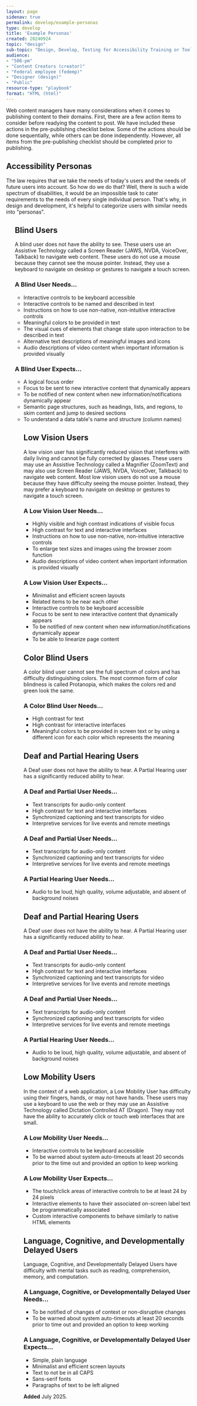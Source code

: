 ```yaml
---
layout: page
sidenav: true
permalink: develop/example-personas
type: develop 
title: 'Example Personas'
created: 20240924
topic: "design"
sub-topic: "Design, Develop, Testing for Accessibility Training or Tools"
audience:
- "508-pm"
- "Content Creators (creator)"
- "Federal employee (fedemp)"
- "Designer (design)"
- "Public"
resource-type: "playbook"
format: "HTML (html)"
---
```

Web content managers have many considerations when it comes to publishing content to their domains. First, there are a few action items to consider before readying the content to post. We have included these actions in the pre-publishing checklist below. Some of the actions should be done sequentially, while others can be done independently. However, all items from the pre-publishing checklist should be completed prior to publishing.

## Accessibility Personas
The law requires that we take the needs of today's users and the needs of future users into account.  So how do we do that? Well, there is such a wide spectrum of disabilities, it would be an impossible task to cater requirements to the needs of every single individual person. That's why, in design and development, it's helpful to categorize users with similar needs into "personas".

<ol>
    <h2>Blind Users</h2>
    A blind user does not have the ability to see. These users use an Assistive Technology called a Screen Reader (JAWS, NVDA, VoiceOver, Talkback) to navigate web content. These users do not use a mouse because they cannot see the mouse pointer. Instead, they use a keyboard to navigate on desktop or gestures to navigate a touch screen.
    <h3>A Blind User Needs...</h3>
<ul>
  <li>Interactive controls to be keyboard accessible</li>
  <li>Interactive controls to be named and described in text</li>
  <li>Instructions on how to use non-native, non-intuitive interactive controls</li>
  <li>Meaningful colors to be provided in text</li>
  <li>The visual cues of elements that change state upon interaction to be described in text</li>
  <li>Alternative text descriptions of meaningful images and icons</li>
  <li>Audio descriptions of video content when important information is provided visually</li>
</ul>
    <h3>A Blind User Expects...</h3>
<ul>
  <li>A logical focus order</li>
  <li>Focus to be sent to new interactive content that dynamically appears
</li>
  <li>To be notified of new content when new information/notifications dynamically appear</li>
<li>Semantic page structures, such as headings, lists, and regions, to skim content and jump to desired sections
</li>
  <li>To understand a data table's name and structure (column names)</li>
   <h2>Low Vision Users</h2>
    A low vision user has significantly reduced vision that interferes with daily living and cannot be fully corrected by glasses. These users may use an Assistive Technology called a Magnifier (ZoomText) and may also use Screen Reader (JAWS, NVDA, VoiceOver, Talkback) to navigate web content. Most low vision users do not use a mouse because they have difficulty seeing the mouse pointer. Instead, they may prefer a keyboard to navigate on desktop or gestures to navigate a touch screen. </p>

<p><h3>A Low Vision User Needs...</h3>
<ul>
  <li>Highly visible and high contrast indications of visible focus</li>
  <li>High contrast for text and interactive interfaces</li>
  <li>Instructions on how to use non-native, non-intuitive interactive controls</li>
  <li>To enlarge text sizes and images using the browser zoom function</li>
  <li>Audio descriptions of video content when important information is provided visually</li></ul>
  <p><h3>A Low Vision User Expects...</h3><ul>
  <li>Minimalist and efficient screen layouts</li>
  <li>Related items to be near each other
</li>
  <li>Interactive controls to be keyboard accessible
</li>
  <li>Focus to be sent to new interactive content that dynamically appears
</li>
  <li>To be notified of new content when new information/notifications dynamically appear
</li>
<li>To be able to linearize page content</li>
</p>
    </li></ul>
    <h2>Color Blind Users</h2>
    A color blind user cannot see the full spectrum of colors and has difficulty distinguishing colors. The most common form of color blindness is called Protanopia, which makes the colors red and green look the same.

<h3>A Color Blind User Needs...</h3>
<ul>
  <li>High contrast for text</li>
  <li>High contrast for interactive interfaces
</li>
  <li>Meaningful colors to be provided in screen text or by using a different icon for each color which represents the meaning</li></ul>
   <h2>Deaf and Partial Hearing Users</h2>
    A Deaf user does not have the ability to hear. A Partial Hearing user has a significantly reduced ability to hear. </p>

<p><h3>A Deaf and Partial User Needs...</h3>
<ul>
  <li>Text transcripts for audio-only content
</li>
  <li>High contrast for text and interactive interfaces</li>
  <li>Synchronized captioning and text transcripts for video
</li>
  <li>Interpretive services for live events and remote meetings
</li></ul>
  <p><h3>A Deaf and Partial User Needs...</h3><ul>
  <li>Text transcripts for audio-only content
</li>
  <li>Synchronized captioning and text transcripts for video
</li>
  <li>Interpretive services for live events and remote meetings
</li>
</p></ul><p>
<h3>A Partial Hearing User Needs...</h3><ul>
<li> Audio to be loud, high quality, volume adjustable, and absent of background noises</li></ul>

  <h2>Deaf and Partial Hearing Users</h2>
    A Deaf user does not have the ability to hear. A Partial Hearing user has a significantly reduced ability to hear. </p>

<p><h3>A Deaf and Partial User Needs...</h3>
<ul>
  <li>Text transcripts for audio-only content
</li>
  <li>High contrast for text and interactive interfaces</li>
  <li>Synchronized captioning and text transcripts for video
</li>
  <li>Interpretive services for live events and remote meetings
</li></ul>
  <p><h3>A Deaf and Partial User Needs...</h3><ul>
  <li>Text transcripts for audio-only content
</li>
  <li>Synchronized captioning and text transcripts for video
</li>
  <li>Interpretive services for live events and remote meetings
</li></ul>
</p><p>
<h3>A Partial Hearing User Needs...</h3>
<ul><li> Audio to be loud, high quality, volume adjustable, and absent of background noises</li></p></ul>
<h2>Low Mobility Users</h2>
In the context of a web application, a Low Mobility User has difficulty using their fingers, hands, or may not have hands. These users may use a keyboard to use the web or they may use an Assistive Technology called Dictation Controlled AT (Dragon). They may not have the ability to accurately click or touch web interfaces that are small.

<h3>A Low Mobility User Needs... </h3><ul>
<li> Interactive controls to be keyboard accessible</li>
<li> To be warned about system auto-timeouts at least 20 seconds prior to the time out and provided an option to keep working </li></ul>

<h3>A Low Mobility User Expects... </h3>
<ul><li> The touch/click areas of interactive controls to be at least 24 by 24 pixels</li>
<li> Interactive elements to have their associated on-screen label text be programmatically associated</li>
<li> Custom interactive components to behave similarly to native HTML elements</li></ul>

<p><h2> Language, Cognitive, and Developmentally Delayed Users </h2></p>Language, Cognitive, and Developmentally Delayed Users have difficulty with mental tasks such as reading, comprehension, memory, and computation.</p>

<h3>A Language, Cognitive, or Developmentally Delayed User Needs... </h3><ul>
<li> To be notified of changes of context or non-disruptive changes</li>
<li> To be warned about system auto-timeouts at least 20 seconds prior to time out and provided an option to keep working </li></ul>

<h3>A Language, Cognitive, or Developmentally Delayed User Expects... </h3>
<ul><li> Simple, plain language
</li>
<li> Minimalist and efficient screen layouts</li>
<li> Text to not be in all CAPS
</li>
<li>Sans-serif fonts</li><li>Paragraphs of text to be left aligned
</li>
</ul>    





<p>
<p>

**Added** July 2025.